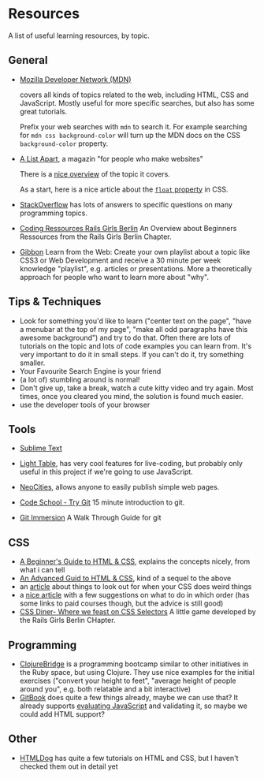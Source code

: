 # Resources

A list of useful learning resources, by topic.

## General

* [Mozilla Developer Network (MDN)](https://developer.mozilla.org/en-US/docs/Web)

    covers all kinds of topics related to the web, including HTML, CSS
    and JavaScript. Mostly useful for more specific searches, but also
    has some great tutorials.

    Prefix your web searches with `mdn` to search it. For example
    searching for `mdn css background-color` will turn up the MDN docs
    on the CSS `background-color` property.
* [A List Apart](http://alistapart.com/), a magazin "for people who make
    websites"

    There is a [nice overview](http://alistapart.com/topics) of the
    topic it covers.

    As a start, here is a nice article about the [`float` property](http://alistapart.com/article/css-floats-101)
    in CSS.
* [StackOverflow](http://stackoverflow.com) has lots of answers to
    specific questions on many programming topics.

* [Coding Ressources Rails Girls Berlin](http://de.slideshare.net/berlintam/rails-girls-resources) An Overview about Beginners Ressources from the Rails Girls Berlin Chapter.

* [Gibbon](https://gibbon.co/playlist) Learn from the Web: Create your own playlist about a topic like CSS3 or Web Development and receive a 30 minute per week knowledge "playlist", e.g. articles or presentations. More a theoretically approach for people who want to learn more about "why".

## Tips & Techniques

* Look for something you'd like to learn ("center text on the page",
    "have a menubar at the top of my page", "make all odd paragraphs
    have this awesome background") and try to do that. Often there are
    lots of tutorials on the topic and lots of code examples you can
    learn from. It's very important to do it in small steps. If you
    can't do it, try something smaller.
* Your Favourite Search Engine is your friend
* (a lot of) stumbling around is normal!
* Don't give up, take a break, watch a cute kitty video and try again. Most times, once you cleared you mind, the solution is found much easier.
* use the developer tools of your browser

## Tools

* [Sublime Text](http://www.sublimetext.com/)
* [Light Table](http://www.lighttable.com/), has very cool features for
    live-coding, but probably only useful in this project if we're going
    to use JavaScript.

* [NeoCities](https://neocities.org/), allows anyone to easily publish
    simple web pages.

* [Code School - Try Git](http://try.github.io/levels/1/challenges/1) 15 minute introduction to git.
* [Git Immersion](http://gitimmersion.com/) A Walk Through Guide for git

## CSS

* [A Beginner's Guide to HTML & CSS](http://learn.shayhowe.com/html-css/),
    explains the concepts nicely, from what i can tell
* [An Advanced Guid to HTML & CSS](http://learn.shayhowe.com/advanced-html-css/),
    kind of a sequel to the above
* an [article](http://www.stubbornella.org/content/2012/05/02/cross-browser-debugging-css/)
    about things to look out for when your CSS does weird things
* a [nice article](http://webdesign.tutsplus.com/tutorials/the-best-way-to-learn-css--webdesign-11906)
    with a few suggestions on what to do in which order (has some links
    to paid courses though, but the advice is still good)
* [CSS Diner- Where we feast on CSS Selectors](http://flukeout.github.io/)  A little game developed by the Rails Girls Berlin CHapter. 

## Programming

* [ClojureBridge](https://github.com/ClojureBridge/curriculum#readme) is a programming
    bootcamp similar to other initiatives in the Ruby space, but using Clojure. They
    use nice examples for the initial exercises ("convert your height to feet",
    "average height of people around you", e.g. both relatable and a bit interactive)
* [GitBook](http://www.gitbook.io/) does quite a few things already, maybe we can use that?
    It already supports [evaluating JavaScript](https://github.com/GitbookIO/gitbook#exercises)
    and validating it, so maybe we could add HTML support?

## Other

* [HTMLDog](http://www.htmldog.com/guides/) has quite a few tutorials on
    HTML and CSS, but I haven't checked them out in detail yet
